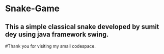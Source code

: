 # Snake-Game


## This a simple classical snake developed by sumit dey using java framework swing.

#Thank you for visiting my small codespace.
